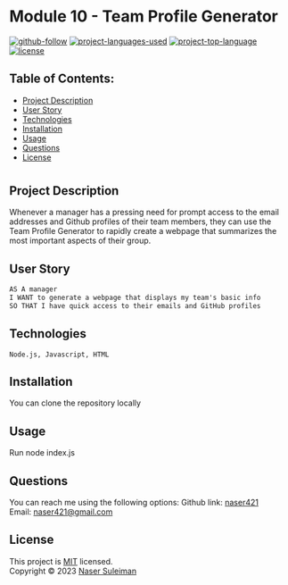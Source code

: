 # Module 10 - Team Profile Generator

[![github-follow](https://img.shields.io/github/followers/naser421?label=Follow&logoColor=purple&style=social)](https://github.com/naser421)
[![project-languages-used](https://img.shields.io/github/languages/count/naser421/Team-Profile-Generator?color=important)](https://github.com/naser421/Team-Profile-Generator)
[![project-top-language](https://img.shields.io/github/languages/top/naser421/Team-Profile-Generator?color=blueviolet)](https://github.com/naser421/Team-Profile-Generator)
[![license](https://img.shields.io/badge/License-MIT-brightgreen.svg)](https://choosealicense.com/licenses/mit/)

## Table of Contents:

- [ Project Description ](#Project-Description)
- [ User Story ](#User-Story)
- [ Technologies ](#Technologies)
- [ Installation ](#Installation)
- [ Usage ](#Usage)
- [ Questions ](#Questions)
- [ License ](#License)

#

## Project Description

Whenever a manager has a pressing need for prompt access to the email addresses and Github profiles of their team members, they can use the Team Profile Generator to rapidly create a webpage that summarizes the most important aspects of their group.

## User Story

```md
AS A manager
I WANT to generate a webpage that displays my team's basic info
SO THAT I have quick access to their emails and GitHub profiles
```

## Technologies

```
Node.js, Javascript, HTML
```

## Installation

You can clone the repository locally

## Usage

Run node index.js

## Questions

You can reach me using the following options:
Github link: [naser421](https://github.com/naser421)<br>
Email: naser421@gmail.com

## License

This project is [MIT](https://choosealicense.com/licenses/mit/) licensed.<br />
Copyright © 2023 [Naser Suleiman](https://github.com/naser421) 
